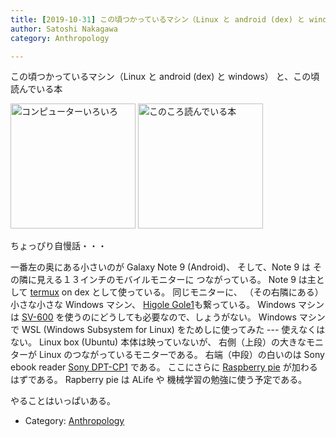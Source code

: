 ```yaml
---
title: [2019-10-31] この頃つかっているマシン（Linux と android (dex) と windows） と、この頃読んでいる本
author: Satoshi Nakagawa
category: Anthropology

---
```


この頃つかっているマシン（Linux と android (dex) と windows） と、この頃読んでいる本

<a href="/pict/2019-10-31-computers.jpg"><img src="/pict/2019-10-31-computers.jpg" alt="コンピューターいろいろ" width="200"/></a>
<a href="/pict/2019-10-31-books.jpg"><img src="/pict/2019-10-31-books.jpg" alt="このころ読んでいる本" width="200"/></a>

 ちょっぴり自慢話・・・

 一番左の奥にある小さいのが Galaxy Note 9 (Android)、
そして、Note 9 は
その隣に見える１３インチのモバイルモニターに
つながっている。
Note 9 は主として
[termux](https://termux.com/) on dex として使っている。
同じモニターに、
（その右隣にある）小さな小さな Windows マシン、
[Higole Gole1](https://www.192pc.com/product/higole-gole1-plus-mini-pc/)も繋っている。
Windows マシンは
[SV-600](https://scansnap.fujitsu.com/jp/product/sv600/) を使うのにどうしても必要なので、しょうがない。
Windows マシンで
WSL (Windows Subsystem for Linux) をためしに使ってみた
--- 使えなくはない。
Linux box (Ubuntu) 本体は映っていないが、
右側（上段）の大きなモニターが Linux のつながっているモニターである。
右端（中段）の白いのは Sony ebook reader
[Sony DPT-CP1](https://www.sony.jp/digital-paper/products/DPT-CP1/) である。
ここにさらに
[Raspberry pie](https://www.raspberrypi.org/)
が加わるはずである。
Rapberry pie は ALife や
機械学習の勉強に使う予定である。

 やることはいっぱいある。

- Category: [Anthropology](https://merapano.github.io/categories.html#Anthropology)

